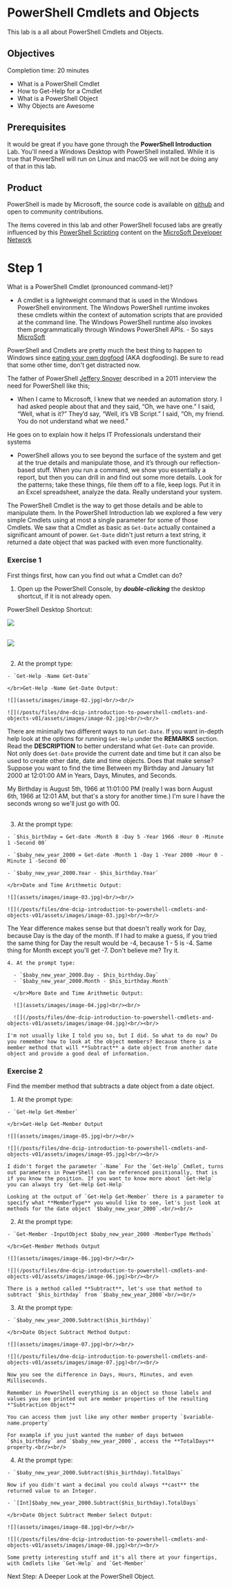 # PowerShell Cmdlets and Objects

This lab is a all about PowerShell Cmdlets and Objects.

## Objectives

Completion time: 20 minutes

  - What is a PowerShell Cmdlet
  - How to Get-Help for a Cmdlet
  - What is a PowerShell Object
  - Why Objects are Awesome

## Prerequisites

It would be great if you have gone through the **PowerShell Introduction** Lab. You'll need a Windows Desktop with PowerShell installed. While it is true that PowerShell will run on Linux and macOS we will not be doing any of that in this lab.

## Product

PowerShell is made by Microsoft, the source code is available on [github](https://github.com/powershell/powershell) and open to community contributions.

The items covered in this lab and other PowerShell focused labs are greatly influenced by this [PowerShell Scripting](https://msdn.microsoft.com/en-us/powershell/scripting/powershell-scripting) content on the [MicroSoft Developer Network](https://msdn.microsoft.com/en-us/default.aspx)

# Step 1

What is a PowerShell Cmdlet (pronounced command-let)?

  - A cmdlet is a lightweight command that is used in the Windows PowerShell environment. The Windows PowerShell runtime invokes these cmdlets within the context of automation scripts that are provided at the command line. The Windows PowerShell runtime also invokes them programmatically through Windows PowerShell APIs. - So says [MicroSoft](https://msdn.microsoft.com/en-us/library/ms714395%28v=vs.85%29.aspx?f=255&MSPPError=-2147217396)

PowerShell and Cmdlets are pretty much the best thing to happen to Windows since [eating your own dogfood](https://blog.codinghorror.com/showstopper/) (AKA dogfooding). Be sure to read that some other time, don't get distracted now.

The father of PowerShell [Jeffery Snover](https://en.wikipedia.org/wiki/Jeffrey_Snover) described in a 2011 interview the need for PowerShell like this;

  - When I came to Microsoft, I knew that we needed an automation story. I had asked people about that and they said, “Oh, we have one.” I said, “Well, what is it?” They’d say, “Well, it’s VB Script.” I said, “Oh, my friend. You do not understand what we need.”

He goes on to explain how it helps IT Professionals understand their systems

  - PowerShell allows you to see beyond the surface of the system and get at the true details and manipulate those, and it’s through our reflection-based stuff. When you run a command, we show you essentially a report, but then you can drill in and find out some more details. Look for the patterns; take these things, file them off to a file, keep logs. Put it in an Excel spreadsheet, analyze the data. Really understand your system.

The PowerShell Cmdlet is the way to get those details and be able to manipulate them.  In the PowerShell Introduction lab we explored a few very simple Cmdlets using at most a single parameter for some of those Cmdlets. We saw that a Cmdlet as basic as `Get-Date` actually contained a significant amount of power.  `Get-Date` didn't just return a text string, it returned a date object that was packed with even more functionality.

### Exercise 1

First things first, how can you find out what a Cmdlet can do?

  1. Open up the PowerShell Console, by ***double-clicking*** the desktop shortcut, if it is not already open.

  PowerShell Desktop Shortcut:

  ![](assets/images/image-01.jpg)<br/><br/>

  ![](/posts/files/dne-dcip-introduction-to-powershell-cmdlets-and-objects-v01/assets/images/image-01.jpg)<br/><br/>

  2. At the prompt type:

    - `Get-Help -Name Get-Date`

    </br>Get-Help -Name Get-Date Output:

    ![](assets/images/image-02.jpg)<br/><br/>

    ![](/posts/files/dne-dcip-introduction-to-powershell-cmdlets-and-objects-v01/assets/images/image-02.jpg)<br/><br/>

  There are minimally two different ways to run `Get-Date`. If you want in-depth help look at the options for running `Get-Help` under the **REMARKS** section. Read the **DESCRIPTION** to better understand what `Get-Date` can provide. Not only does `Get-Date` provide the current date and time but it can also be used to create other date, date and time objects. Does that make sense? Suppose you want to find the time Between my Birthday and January 1st 2000 at 12:01:00 AM in Years, Days, Minutes, and Seconds.

  My Birthday is August 5th, 1966 at 11:01:00 PM (really I was born August 6th, 1966 at 12:01 AM, but that's a story for another time.) I'm sure I have the seconds wrong so we'll just go with 00.<br/><br/>

  3. At the prompt type:

    - `$his_birthday = Get-date -Month 8 -Day 5 -Year 1966 -Hour 0 -Minute 1 -Second 00`

    - `$baby_new_year_2000 = Get-date -Month 1 -Day 1 -Year 2000 -Hour 0 -Minute 1 -Second 00`

    - `$baby_new_year_2000.Year - $his_birthday.Year`

    </br>Date and Time Arithmetic Output:

    ![](assets/images/image-03.jpg)<br/><br/>

    ![](/posts/files/dne-dcip-introduction-to-powershell-cmdlets-and-objects-v01/assets/images/image-03.jpg)<br/><br/>

  The Year difference makes sense but that doesn't really work for Day, because Day is the day of the month. If I had to make a guess, if you tried the same thing for Day the result would be -4, because 1 - 5 is -4. Same thing for Month except you'll get -7. Don't believe me? Try it.

    4. At the prompt type:

      - `$baby_new_year_2000.Day - $his_birthday.Day`
      - `$baby_new_year_2000.Month - $his_birthday.Month`

      </br>More Date and Time Arithmetic Output:

      ![](assets/images/image-04.jpg)<br/><br/>

      ![](/posts/files/dne-dcip-introduction-to-powershell-cmdlets-and-objects-v01/assets/images/image-04.jpg)<br/><br/>    

    I'm not usually like I told you so, but I did. So what to do now? Do you remember how to look at the object members? Because there is a member method that will **Subtract** a date object from another date object and provide a good deal of information.

### Exercise 2

Find the member method that subtracts a date object from a date object.

  1. At the prompt type:

    - `Get-Help Get-Member`

    </br>Get-Help Get-Member Output

    ![](assets/images/image-05.jpg)<br/><br/>

    ![](/posts/files/dne-dcip-introduction-to-powershell-cmdlets-and-objects-v01/assets/images/image-05.jpg)<br/><br/>

    I didn't forget the parameter `-Name` For the `Get-Help` Cmdlet, turns out parameters in PowerShell can be referenced positionally, that is if you know the position. If you want to know more about `Get-Help` you can always try `Get-Help Get-Help`

    Looking at the output of `Get-Help Get-Member` there is a parameter to specify what **MemberType** you would like to see, let's just look at methods for the date object `$baby_new_year_2000`.<br/><br/>

  2. At the prompt type:

    - `Get-Member -InputObject $baby_new_year_2000 -MemberType Methods`

    </br>Get-Member Methods Output

    ![](assets/images/image-06.jpg)<br/><br/>

    ![](/posts/files/dne-dcip-introduction-to-powershell-cmdlets-and-objects-v01/assets/images/image-06.jpg)<br/><br/>

    There is a method called **Subtract**, let's use that method to subtract `$his_birthday` from `$baby_new_year_2000`<br/><br/>

  3. At the prompt type:

    - `$baby_new_year_2000.Subtract($his_birthday)`

    </br>Date Object Subtract Method Output:

    ![](assets/images/image-07.jpg)<br/><br/>

    ![](/posts/files/dne-dcip-introduction-to-powershell-cmdlets-and-objects-v01/assets/images/image-07.jpg)<br/><br/>

    Now you see the difference in Days, Hours, Minutes, and even Milliseconds.

    Remember in PowerShell everything is an object so those labels and values you see printed out are member properties of the resulting *"Subtraction Object"*

    You can access them just like any other member property `$variable-name.property`

    For example if you just wanted the number of days between `$his_birthday` and `$baby_new_year_2000`, access the **TotalDays** property.<br/><br/>

  4. At the prompt type:

    - `$baby_new_year_2000.Subtract($his_birthday).TotalDays`

    Now if you didn't want a decimal you could always **cast** the returned value to an Integer.

    - `[Int]$baby_new_year_2000.Subtract($his_birthday).TotalDays`

    </br>Date Object Subtract Member Select Output:

    ![](assets/images/image-08.jpg)<br/><br/>

    ![](/posts/files/dne-dcip-introduction-to-powershell-cmdlets-and-objects-v01/assets/images/image-08.jpg)<br/><br/>

    Some pretty interesting stuff and it's all there at your fingertips, with Cmdlets like `Get-Help` and `Get-Member`

Next Step: A Deeper Look at the PowerShell Object.
